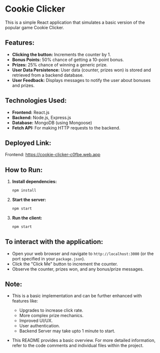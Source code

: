 
# Cookie Clicker

This is a simple React application that simulates a basic version of the popular game Cookie Clicker.

## Features:

- **Clicking the button:** Increments the counter by 1.
- **Bonus Points:** 50% chance of getting a 10-point bonus.
- **Prizes:** 25% chance of winning a generic prize.
- **User Data Persistence:** User data (counter, prizes won) is stored and retrieved from a backend database.
- **User Feedback:** Displays messages to notify the user about bonuses and prizes.

## Technologies Used:

- **Frontend:** React.js
- **Backend:** Node.js, Express.js
- **Database:** MongoDB (using Mongoose)
- **Fetch API:** For making HTTP requests to the backend.

## Deployed Link:
Frontend: https://cookie-clicker-c0fbe.web.app


## How to Run:

1. **Install dependencies:**
   ```bash
   npm install
   ```

2. **Start the server:**
   ```bash
   npm start
   ```

3. **Run the client:**
   ```bash
   npm start 
   ```

## To interact with the application:

- Open your web browser and navigate to `http://localhost:3000` (or the port specified in your `package.json`).
- Click the "Click Me" button to increment the counter.
- Observe the counter, prizes won, and any bonus/prize messages.

## Note:

- This is a basic implementation and can be further enhanced with features like:
    - Upgrades to increase click rate.
    - More complex prize mechanics.
    - Improved UI/UX.
    - User authentication.
    - Backend Server may take upto 1 minute to start.

- This README provides a basic overview. For more detailed information, refer to the code comments and individual files within the project.
